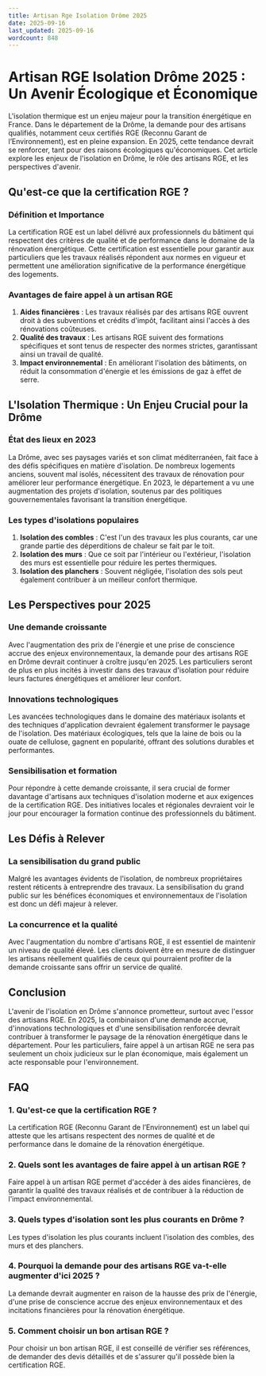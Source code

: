 ```yaml
---
title: Artisan Rge Isolation Drôme 2025
date: 2025-09-16
last_updated: 2025-09-16
wordcount: 848
---
```


# Artisan RGE Isolation Drôme 2025 : Un Avenir Écologique et Économique

L'isolation thermique est un enjeu majeur pour la transition énergétique en France. Dans le département de la Drôme, la demande pour des artisans qualifiés, notamment ceux certifiés RGE (Reconnu Garant de l’Environnement), est en pleine expansion. En 2025, cette tendance devrait se renforcer, tant pour des raisons écologiques qu'économiques. Cet article explore les enjeux de l'isolation en Drôme, le rôle des artisans RGE, et les perspectives d'avenir.

## Qu'est-ce que la certification RGE ?

### Définition et Importance

La certification RGE est un label délivré aux professionnels du bâtiment qui respectent des critères de qualité et de performance dans le domaine de la rénovation énergétique. Cette certification est essentielle pour garantir aux particuliers que les travaux réalisés répondent aux normes en vigueur et permettent une amélioration significative de la performance énergétique des logements.

### Avantages de faire appel à un artisan RGE

1. **Aides financières** : Les travaux réalisés par des artisans RGE ouvrent droit à des subventions et crédits d'impôt, facilitant ainsi l'accès à des rénovations coûteuses.
2. **Qualité des travaux** : Les artisans RGE suivent des formations spécifiques et sont tenus de respecter des normes strictes, garantissant ainsi un travail de qualité.
3. **Impact environnemental** : En améliorant l'isolation des bâtiments, on réduit la consommation d'énergie et les émissions de gaz à effet de serre.

## L'Isolation Thermique : Un Enjeu Crucial pour la Drôme

### État des lieux en 2023

La Drôme, avec ses paysages variés et son climat méditerranéen, fait face à des défis spécifiques en matière d'isolation. De nombreux logements anciens, souvent mal isolés, nécessitent des travaux de rénovation pour améliorer leur performance énergétique. En 2023, le département a vu une augmentation des projets d'isolation, soutenus par des politiques gouvernementales favorisant la transition énergétique.

### Les types d'isolations populaires

1. **Isolation des combles** : C'est l'un des travaux les plus courants, car une grande partie des déperditions de chaleur se fait par le toit.
2. **Isolation des murs** : Que ce soit par l'intérieur ou l'extérieur, l'isolation des murs est essentielle pour réduire les pertes thermiques.
3. **Isolation des planchers** : Souvent négligée, l'isolation des sols peut également contribuer à un meilleur confort thermique.

## Les Perspectives pour 2025

### Une demande croissante

Avec l'augmentation des prix de l'énergie et une prise de conscience accrue des enjeux environnementaux, la demande pour des artisans RGE en Drôme devrait continuer à croître jusqu'en 2025. Les particuliers seront de plus en plus incités à investir dans des travaux d'isolation pour réduire leurs factures énergétiques et améliorer leur confort.

### Innovations technologiques

Les avancées technologiques dans le domaine des matériaux isolants et des techniques d'application devraient également transformer le paysage de l'isolation. Des matériaux écologiques, tels que la laine de bois ou la ouate de cellulose, gagnent en popularité, offrant des solutions durables et performantes.

### Sensibilisation et formation

Pour répondre à cette demande croissante, il sera crucial de former davantage d'artisans aux techniques d'isolation moderne et aux exigences de la certification RGE. Des initiatives locales et régionales devraient voir le jour pour encourager la formation continue des professionnels du bâtiment.

## Les Défis à Relever

### La sensibilisation du grand public

Malgré les avantages évidents de l'isolation, de nombreux propriétaires restent réticents à entreprendre des travaux. La sensibilisation du grand public sur les bénéfices économiques et environnementaux de l'isolation est donc un défi majeur à relever.

### La concurrence et la qualité

Avec l'augmentation du nombre d'artisans RGE, il est essentiel de maintenir un niveau de qualité élevé. Les clients doivent être en mesure de distinguer les artisans réellement qualifiés de ceux qui pourraient profiter de la demande croissante sans offrir un service de qualité.

## Conclusion

L'avenir de l'isolation en Drôme s'annonce prometteur, surtout avec l'essor des artisans RGE. En 2025, la combinaison d'une demande accrue, d'innovations technologiques et d'une sensibilisation renforcée devrait contribuer à transformer le paysage de la rénovation énergétique dans le département. Pour les particuliers, faire appel à un artisan RGE ne sera pas seulement un choix judicieux sur le plan économique, mais également un acte responsable pour l'environnement.

## FAQ

### 1. Qu'est-ce que la certification RGE ?

La certification RGE (Reconnu Garant de l’Environnement) est un label qui atteste que les artisans respectent des normes de qualité et de performance dans le domaine de la rénovation énergétique.

### 2. Quels sont les avantages de faire appel à un artisan RGE ?

Faire appel à un artisan RGE permet d'accéder à des aides financières, de garantir la qualité des travaux réalisés et de contribuer à la réduction de l'impact environnemental.

### 3. Quels types d'isolation sont les plus courants en Drôme ?

Les types d'isolation les plus courants incluent l'isolation des combles, des murs et des planchers.

### 4. Pourquoi la demande pour des artisans RGE va-t-elle augmenter d'ici 2025 ?

La demande devrait augmenter en raison de la hausse des prix de l'énergie, d'une prise de conscience accrue des enjeux environnementaux et des incitations financières pour la rénovation énergétique.

### 5. Comment choisir un bon artisan RGE ?

Pour choisir un bon artisan RGE, il est conseillé de vérifier ses références, de demander des devis détaillés et de s'assurer qu'il possède bien la certification RGE.